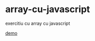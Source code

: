 # array-cu-javascript
exercitiu cu array cu javascript

[demo](https://vladclince.github.io/array-cu-javascript/)
